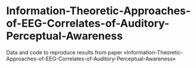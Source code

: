 # Information-Theoretic-Approaches-of-EEG-Correlates-of-Auditory-Perceptual-Awareness

Data and code to reproduce results from paper «Information-Theoretic-Approaches-of-EEG-Correlates-of-Auditory-Perceptual-Awareness»
